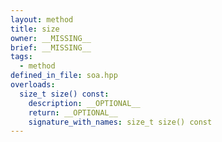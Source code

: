 ```yaml
---
layout: method
title: size
owner: __MISSING__
brief: __MISSING__
tags:
  - method
defined_in_file: soa.hpp
overloads:
  size_t size() const:
    description: __OPTIONAL__
    return: __OPTIONAL__
    signature_with_names: size_t size() const
---
```

